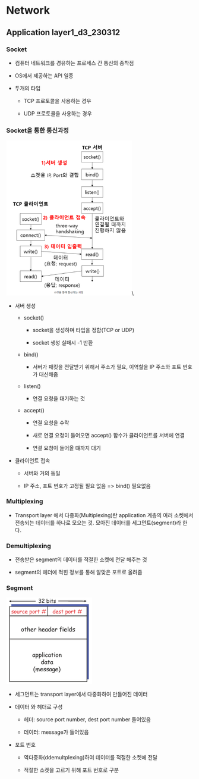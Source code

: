# Network

## Application layer1_d3_230312

### Socket

- 컴퓨터 네트워크를 경유하는 프로세스 간 통신의 종착점

- OS에서 제공하는 API 일종

- 두개의 타입
  
  - TCP 프로토콜을 사용하는 경우
  
  - UDP 프로토콜을 사용하는 경우

### Socket을 통한 통신과정

<img title="" src="Network_d3_Application_layer1_assets/2023-03-24-00-43-18-image.png" alt="" width="338">\

- 서버 생성
  
  - socket()
    
    - socket을 생성하며 타입을 정함(TCP or UDP)
    
    - socket 생성 실패시 -1 반환
  
  - bind()
    
    - 서버가 패킷을 전달받기 위해서 주소가 필요, 이역할을 IP 주소와 포트 번호가 대신해줌
  
  - listen()
    
    - 연결 요청을 대기하는 것
  
  - accept()
    
    - 연결 요청을 수락
    
    - 새로 연결 요청이 들어오면 accept() 함수가 클라이언트를 서버에 연결
    
    - 연결 요청이 들어올 떄까지 대기

- 클라이언트 접속
  
  - 서버와 거의 동일
  
  - IP 주소, 포트 번호가 고정될 필요 없음 => bind() 필요없음



### Multiplexing

- Transport layer 에서 다중화(Multiplexing)란 application 계층의 여러 소켓에서 전송되는 데이터를 하나로 모으는 것. 모아진 데이터를 세그먼트(segment)라 한다.



### Demultiplexing

- 전송받은 segment의 데이터를 적절한 소켓에 전달 해주는 것

- segment의 헤더에 적힌 정보를 통해 알맞은 포트로 올려줌



### Segment

<img src="Network_d3_Application_layer1_assets/2023-03-24-00-57-30-image.png" title="" alt="" width="231">

- 세그먼트는 transport layer에서 다중화하여 만들어진 데이터

- 데이터 와 헤더로 구성
  
  - 헤더:  source port number, dest port number 들어있음
  
  - 데이터: message가 들어있음

- 포트 번호 
  
  - 역다중화(ddemultplexing)하여 데이터를 적절한 소켓에 전달
  
  - 적절한 소켓을 고르기 위해 포트 번호로 구분
